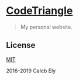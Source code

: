 # [CodeTriangle](https://CodeTri.net) #
> My personal website.

## License ##
[MIT](LICENSE)

2016-2019 Caleb Ely

